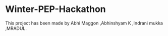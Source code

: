 # Winter-PEP-Hackathon
This project has been made by Abhi Maggon ,Abhinshyam K ,Indrani mukka ,MRADUL.
